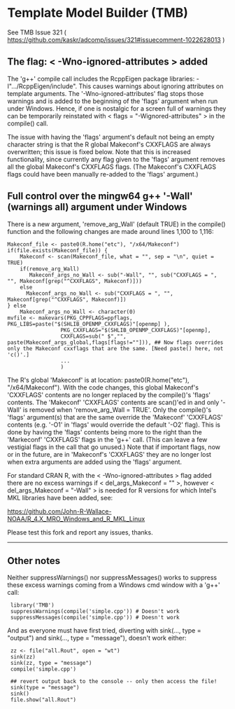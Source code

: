 Template Model Builder (TMB)
============================

See TMB Issue 321  ( https://github.com/kaskr/adcomp/issues/321#issuecomment-1022628013 )

## The flag: < -Wno-ignored-attributes > added 

The 'g++' compile call includes the RcppEigen package libraries: -I".../RcppEigen/include".  This causes warnings about ignoring attributes on template arguments. The '-Wno-ignored-attributes' flag stops those warnings and is added to the beginning of the 'flags' argument when run under Windows. Hence, if one is nostalgic for a screen full of warnings they can be temporarily reinstated with < flags = "-Wignored-attributes" > in the compile() call. 

The issue with having the 'flags' argument's default not being an empty character string is that the R global Makeconf's CXXFLAGS are always overwritten; this issue is fixed below.  Note that this is increased functionality, since currently any flag given to the 'flags' argument removes all the global Makeconf's CXXFLAGS flags. (The Makeconf's CXXFLAGS flags could have been manually re-added to the 'flags' argument.)

## Full control over the mingw64 g++ '-Wall' (warnings all) argument under Windows 

There is a new argument, 'remove_arg_Wall' (default TRUE) in the compile() function and the following changes are made around lines 1,100 to 1,116:


    Makeconf_file <- paste0(R.home("etc"), "/x64/Makeconf")
    if(file.exists(Makeconf_file)) {
        Makeconf <- scan(Makeconf_file, what = "", sep = "\n", quiet = TRUE)
        if(remove_arg_Wall)
           Makeconf_args_no_Wall <- sub("-Wall", "", sub("CXXFLAGS = ", "", Makeconf[grep("^CXXFLAGS", Makeconf)]))
        else
          Makeconf_args_no_Wall <- sub("CXXFLAGS = ", "", Makeconf[grep("^CXXFLAGS", Makeconf)])
    } else
        Makeconf_args_no_Wall <- character(0)
    mvfile <- makevars(PKG_CPPFLAGS=ppflags, PKG_LIBS=paste("$(SHLIB_OPENMP_CXXFLAGS)"[openmp] ),
                     PKG_CXXFLAGS="$(SHLIB_OPENMP_CXXFLAGS)"[openmp],
                     CXXFLAGS=sub(" $","", paste(Makeconf_args_global,flags[flags!=""])), ## Now flags overrides only the Makeconf cxxflags that are the same. [Need paste() here, not 'c()'.]
                     ...
                     )     
  
  
The R's global 'Makeconf' is at location: paste0(R.home("etc"), "/x64/Makeconf"). With the code changes, this global Makeconf's 'CXXFLAGS' contents are no longer replaced by the compile()'s 'flags' contents.  The 'Makeconf' 'CXXFLAGS' contents are scan()'ed in and only '-Wall' is removed when 'remove_arg_Wall = TRUE'. Only the compile()'s 'flags' argument(s) that are the same override the 'Makeconf' 'CXXFLAGS' contents (e.g. '-O1' in 'flags' would override the default '-O2' flag). This is done by having the 'flags' contents being more to the right than the 'Markeconf' 'CXXFLAGS' flags in the 'g++' call. (This can leave a few vestigial flags in the call that go unused.) Note that if important flags, now or in the future, are in 'Makeconf's 'CXXFLAGS' they are no longer lost when extra arguments are added using the 'flags' argument.
    
For standard CRAN R, with the < -Wno-ignored-attributes > flag added there are no excess warnings if < del_args_Makeconf = "" >, however < del_args_Makeconf = "-Wall" > is needed for R versions for which Intel's MKL libraries have been added, see:

https://github.com/John-R-Wallace-NOAA/R_4.X_MRO_Windows_and_R_MKL_Linux

    
Please test this fork and report any issues, thanks.     

---

## Other notes

Neither suppressWarnings() nor suppressMessages() works to suppress these excess warnings coming from a Windows cmd window with a 'g++' call:

     library('TMB')
     suppressWarnings(compile('simple.cpp')) # Doesn't work
     suppressMessages(compile('simple.cpp')) # Doesn't work
     
And as everyone must have first tried, diverting with sink(..., type = "output") and sink(..., type = "message"), doesn't work either:  

    
     zz <- file("all.Rout", open = "wt")
     sink(zz)
     sink(zz, type = "message")
     compile('simple.cpp')
     
     ## revert output back to the console -- only then access the file!
     sink(type = "message")
     sink()
     file.show("all.Rout")
